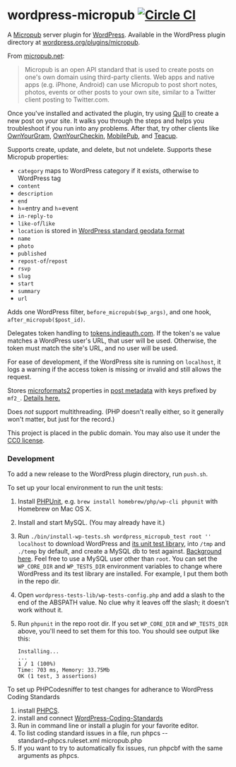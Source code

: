# wordpress-micropub [![Circle CI](https://circleci.com/gh/snarfed/wordpress-micropub.svg?style=svg)](https://circleci.com/gh/snarfed/wordpress-micropub)

A [Micropub](http://micropub.net/) server plugin for [WordPress](https://wordpress.org/). Available in the WordPress plugin directory at [wordpress.org/plugins/micropub](https://wordpress.org/plugins/micropub/).

From [micropub.net](http://micropub.net/):

> Micropub is an open API standard that is used to create posts on one's own domain using third-party clients. Web apps and native apps (e.g. iPhone, Android) can use Micropub to post short notes, photos, events or other posts to your own site, similar to a Twitter client posting to Twitter.com.

Once you've installed and activated the plugin, try using
[Quill](http://quill.p3k.io/) to create a new post on your site. It walks you
through the steps and helps you troubleshoot if you run into any problems. After
that, try other clients like [OwnYourGram](http://ownyourgram.com/), [OwnYourCheckin](https://ownyourcheckin.wirres.net/),
[MobilePub](http://indiewebcamp.com/MobilePub), and
[Teacup](https://teacup.p3k.io/).

Supports create, update, and delete, but not undelete. Supports these
Micropub properties:

* `category` maps to WordPress category if it exists, otherwise to WordPress tag
* `content`
* `description`
* `end`
* `h`=entry and `h`=event
* `in-reply-to`
* `like-of`/`like`
* `location` is stored in [WordPress standard geodata format](http://codex.wordpress.org/Geodata)
* `name`
* `photo`
* `published`
* `repost-of`/`repost`
* `rsvp`
* `slug`
* `start`
* `summary`
* `url`

Adds one WordPress filter, `before_micropub($wp_args)`, and one hook,
`after_micropub($post_id)`.

Delegates token handling to
[tokens.indieauth.com](https://tokens.indieauth.com/). If the token's `me` value
matches a WordPress user's URL, that user will be used. Otherwise, the token
must match the site's URL, and no user will be used.

For ease of development, if the WordPress site is running on `localhost`, it
logs a warning if the access token is missing or invalid and still allows the
request.

Stores [microformats2](http://microformats.org/wiki/microformats2) properties in
[post metadata](http://codex.wordpress.org/Function_Reference/post_meta_Function_Examples)
with keys prefixed by `mf2_`.
[Details here.](https://indiewebcamp.com/WordPress_Data#Microformats_data)

Does *not* support multithreading. (PHP doesn't really either, so it generally
won't matter, but just for the record.)

This project is placed in the public domain. You may also use it under the
[CC0 license](http://creativecommons.org/publicdomain/zero/1.0/).

### Development

To add a new release to the WordPress plugin directory, run `push.sh`.

To set up your local environment to run the unit tests:

1. Install [PHPUnit](https://github.com/sebastianbergmann/phpunit#installation),
   e.g. `brew install homebrew/php/wp-cli phpunit` with Homebrew on Mac OS X.
1. Install and start MySQL. (You may already have it.)
1. Run `./bin/install-wp-tests.sh wordpress_micropub_test root '' localhost` to
   download WordPress and
   [its unit test library](https://develop.svn.wordpress.org/trunk/tests/phpunit/),
   into `/tmp` and `./temp` by default, and create a MySQL db to test against.
   [Background here](http://wp-cli.org/docs/plugin-unit-tests/). Feel free to
   use a MySQL user other than `root`. You can set the `WP_CORE_DIR` and
   `WP_TESTS_DIR` environment variables to change where WordPress and its test
   library are installed. For example, I put them both in the repo dir.
1. Open `wordpress-tests-lib/wp-tests-config.php` and add a slash to the end of
   the ABSPATH value. No clue why it leaves off the slash; it doesn't work
   without it.
1. Run `phpunit` in the repo root dir. If you set `WP_CORE_DIR` and
   `WP_TESTS_DIR` above, you'll need to set them for this too. You should see
   output like this:

    ```
    Installing...
    ...
    1 / 1 (100%)
    Time: 703 ms, Memory: 33.75Mb
    OK (1 test, 3 assertions)
    ```

To set up PHPCodesniffer to test changes for adherance to WordPress Coding Standards

1. install [PHPCS](https://github.com/squizlabs/PHP_CodeSniffer).
1. install and connect [WordPress-Coding-Standards](https://github.com/WordPress-Coding-Standards/WordPress-Coding-Standards)
1. Run in command line or install a plugin for your favorite editor.
1. To list coding standard issues in a file, run phpcs --standard=phpcs.ruleset.xml micropub.php
1. If you want to try to automatically fix issues, run phpcbf with the same arguments as phpcs.

